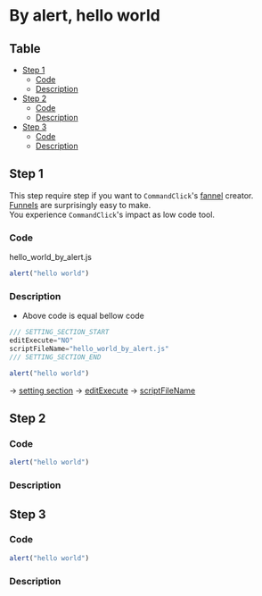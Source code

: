 # By alert, hello world


Table
-----------------

* [Step 1](#step-1)
    * [Code](#code)
    * [Description](#description)
* [Step 2](#step-2)
    * [Code](#code)
    * [Description](#description)
* [Step 3](#step-3)
    * [Code](#code)
    * [Description](#description)



## Step 1

This step require step if you want to `CommandClick`'s [fannel](https://github.com/puutaro/commandclick-repository/blob/master/README.md#commandclick-repository) creator.    
[Funnels](https://github.com/puutaro/commandclick-repository/blob/master/README.md#commandclick-repository) are surprisingly easy to make.  
You experience `CommandClick`'s impact as low code tool.  

### Code

hello_world_by_alert.js

```js.js
alert("hello world")
```

### Description

- Above code is equal bellow code

```js.js
/// SETTING_SECTION_START
editExecute="NO"
scriptFileName="hello_world_by_alert.js"
/// SETTING_SECTION_END

alert("hello world")
```

-> [setting section](https://github.com/puutaro/CommandClick/blob/master/md/developer/setting_variables.md#scriptfilename)
-> [editExecute](https://github.com/puutaro/CommandClick/blob/master/md/developer/setting_variables.md#editexecute)
-> [scriptFileName](https://github.com/puutaro/CommandClick/blob/master/md/developer/setting_variables.md#scriptfilename)


## Step 2

### Code

```js.js
alert("hello world")
```

### Description

## Step 3

### Code

```js.js
alert("hello world")
```
### Description
